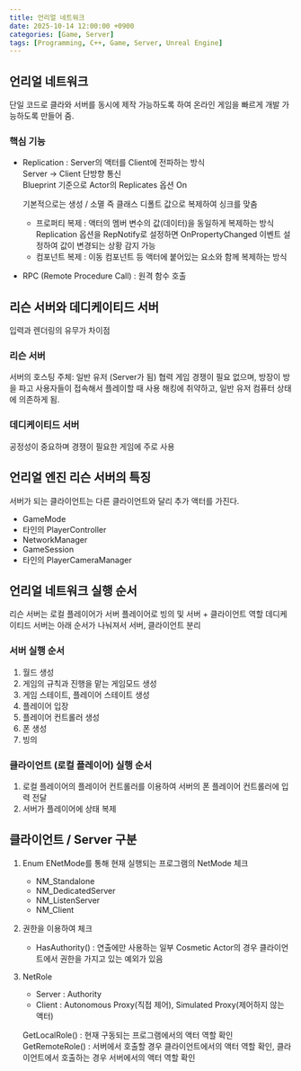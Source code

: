 ```yaml
---
title: 언리얼 네트워크
date: 2025-10-14 12:00:00 +0900
categories: [Game, Server]
tags: [Programming, C++, Game, Server, Unreal Engine]
---
```


## 언리얼 네트워크
단일 코드로 클라와 서버를 동시에 제작 가능하도록 하여 온라인 게임을 빠르게 개발 가능하도록 만들어 줌. 

### 핵심 기능
- Replication : Server의 액터를 Client에 전파하는 방식    
  Server -> Client 단방향 통신   
  Blueprint 기준으로 Actor의 Replicates 옵션 On   

  기본적으로는 생성 / 소멸 즉 클래스 디폴트 값으로 복제하여 싱크를 맞춤   
  - 프로퍼티 복제 : 액터의 멤버 변수의 값(데이터)을 동일하게 복제하는 방식     
    Replication 옵션을 RepNotify로 설정하면 OnPropertyChanged 이벤트 설정하여 값이 변경되는 상황 감지 가능
  - 컴포넌트 복제 : 이동 컴포넌트 등 액터에 붙어있는 요소와 함께 복제하는 방식

- RPC (Remote Procedure Call) : 원격 함수 호출

## 리슨 서버와 데디케이티드 서버
입력과 렌더링의 유무가 차이점

### 리슨 서버
서버의 호스팅 주체: 일반 유저 (Server가 됨)
협력 게임 경쟁이 필요 없으며, 방장이 방을 파고 사용자들이 접속해서 플레이할 때 사용
해킹에 취약하고, 일반 유저 컴퓨터 상태에 의존하게 됨.

### 데디케이티드 서버
공정성이 중요하며 경쟁이 필요한 게임에 주로 사용

## 언리얼 엔진 리슨 서버의 특징
서버가 되는 클라이언트는 다른 클라이언트와 달리 추가 액터를 가진다. 
- GameMode 
- 타인의 PlayerController 
- NetworkManager 
- GameSession 
- 타인의 PlayerCameraManager

## 언리얼 네트워크 실행 순서
리슨 서버는 로컬 플레이어가 서버 플레이어로 빙의 및 서버 + 클라이언트 역할
데디케이티드 서버는 아래 순서가 나눠져서 서버, 클라이언트 분리

### 서버 실행 순서
1. 월드 생성
2. 게임의 규칙과 진행을 맡는 게임모드 생성
3. 게임 스테이트, 플레이어 스테이트 생성
4. 플레이어 입장
5. 플레이어 컨트롤러 생성
6. 폰 생성
7. 빙의

### 클라이언트 (로컬 플레이어) 실행 순서
1. 로컬 플레이어의 플레이어 컨트롤러를 이용하여 서버의 폰 플레이어 컨트롤러에 입력 전달
2. 서버가 플레이어에 상태 복제

## 클라이언트 / Server 구분 
1. Enum ENetMode를 통해 현재 실행되는 프로그램의 NetMode 체크
    - NM_Standalone
    - NM_DedicatedServer
    - NM_ListenServer
    - NM_Client

2. 권한을 이용하여 체크 
    - HasAuthority() : 연출에만 사용하는 일부 Cosmetic Actor의 경우 클라이언트에서 권한을 가지고 있는 예외가 있음

3. NetRole
    - Server : Authority
    - Client : Autonomous Proxy(직접 제어), Simulated Proxy(제어하지 않는 액터)   

    GetLocalRole() : 현재 구동되는 프로그램에서의 액터 역할 확인      
    GetRemoteRole() : 서버에서 호출할 경우 클라이언트에서의 액터 역할 확인, 클라이언트에서 호출하는 경우 서버에서의 액터 역할 확인 
